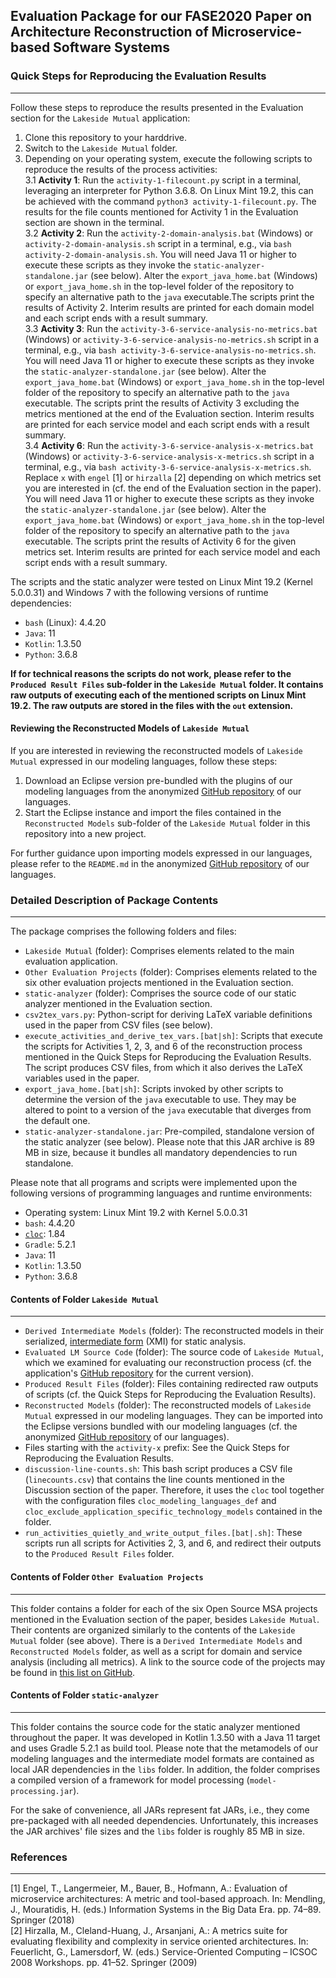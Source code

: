 ## Evaluation Package for our FASE2020 Paper on Architecture Reconstruction of Microservice-based Software Systems
### Quick Steps for Reproducing the Evaluation Results
---
Follow these steps to reproduce the results presented in the Evaluation section for the ``Lakeside Mutual`` application:
1. Clone this repository to your harddrive.
2. Switch to the ``Lakeside Mutual`` folder.
2.  Depending on your operating system, execute the following scripts to reproduce the results of the process activities:  
3.1 **Activity 1**: Run the ``activity-1-filecount.py`` script in a terminal, leveraging an interpreter for Python 3.6.8. On Linux Mint 19.2, this can be achieved with the command ``python3 activity-1-filecount.py``. The results for the file counts mentioned for Activity 1 in the Evaluation section are shown in the terminal.  
3.2 **Activity 2**: Run the ``activity-2-domain-analysis.bat`` (Windows) or ``activity-2-domain-analysis.sh`` script in a terminal, e.g., via ``bash activity-2-domain-analysis.sh``. You will need Java 11 or higher to execute these scripts as they invoke the ``static-analyzer-standalone.jar`` (see below). Alter the ``export_java_home.bat`` (Windows) or ``export_java_home.sh`` in the top-level folder of the repository to specify an alternative path to the ``java`` executable.The scripts print the results of Activity 2. Interim results are printed for each domain model and each script ends with a result summary.  
3.3 **Activity 3**: Run the ``activity-3-6-service-analysis-no-metrics.bat`` (Windows) or ``activity-3-6-service-analysis-no-metrics.sh`` script in a terminal, e.g., via ``bash activity-3-6-service-analysis-no-metrics.sh``. You will need Java 11 or higher to execute these scripts as they invoke the ``static-analyzer-standalone.jar`` (see below). Alter the ``export_java_home.bat`` (Windows) or ``export_java_home.sh`` in the top-level folder of the repository to specify an alternative path to the ``java`` executable. The scripts print the results of Activity 3 excluding the metrics mentioned at the end of the Evaluation section. Interim results are printed for each service model and each script ends with a result summary.  
3.4 **Activity 6**: Run the ``activity-3-6-service-analysis-x-metrics.bat`` (Windows) or ``activity-3-6-service-analysis-x-metrics.sh`` script in a terminal, e.g., via ``bash activity-3-6-service-analysis-x-metrics.sh``. Replace ``x`` with ``engel`` [1] or ``hirzalla`` [2] depending on which metrics set you are interested in (cf. the end of the Evaluation section in the paper). You will need Java 11 or higher to execute these scripts as they invoke the ``static-analyzer-standalone.jar`` (see below). Alter the ``export_java_home.bat`` (Windows) or ``export_java_home.sh`` in the top-level folder of the repository to specify an alternative path to the ``java`` executable. The scripts print the results of Activity 6 for the given metrics set. Interim results are printed for each service model and each script ends with a result summary.  

The scripts and the static analyzer were tested on Linux Mint 19.2 (Kernel 5.0.0.31) and Windows 7 with the following versions of runtime dependencies:
- ``bash`` (Linux): 4.4.20
- ``Java``: 11
- ``Kotlin``: 1.3.50
- ``Python``: 3.6.8

**If for technical reasons the scripts do not work, please refer to the ``Produced Result Files`` sub-folder in the ``Lakeside Mutual`` folder. It contains raw outputs of executing each of the mentioned scripts on Linux Mint 19.2. The raw outputs are stored in the files with the ``out`` extension.**

#### Reviewing the Reconstructed Models of ``Lakeside Mutual``

If you are interested in reviewing the reconstructed models of ``Lakeside Mutual`` expressed in our modeling languages, follow these steps:
1. Download an Eclipse version pre-bundled with the plugins of our modeling languages from the anonymized [GitHub repository](https://github.com/anonauthor1-fase2020/languages) of our languages.
2. Start the Eclipse instance and import the files contained in the ``Reconstructed Models`` sub-folder of the ``Lakeside Mutual`` folder in this repository into a new project.

For further guidance upon importing models expressed in our languages, please refer to the ``README.md`` in the anonymized [GitHub repository](https://github.com/anonauthor1-fase2020/languages) of our languages.

### Detailed Description of Package Contents
---

The package comprises the following folders and files:
- ``Lakeside Mutual`` (folder): Comprises elements related to the main evaluation application.
- ``Other Evaluation Projects`` (folder): Comprises elements related to the six other evaluation projects mentioned in the Evaluation section.
- ``static-analyzer`` (folder): Comprises the source code of our static analyzer mentioned in the Evaluation section.
- ``csv2tex_vars.py``: Python-script for deriving LaTeX variable definitions used in the paper from CSV files (see below).
- ``execute_activities_and_derive_tex_vars.[bat|sh]``: Scripts that execute the scripts for Activities 1, 2, 3, and 6 of the reconstruction process mentioned in the Quick Steps for Reproducing the Evaluation Results. The script produces CSV files, from which it also derives the LaTeX variables used in the paper.
- ``export_java_home.[bat|sh]``: Scripts invoked by other scripts to determine the version of the ``java`` executable to use. They may be altered to point to a version of the ``java`` executable that diverges from the default one.
- ``static-analyzer-standalone.jar``: Pre-compiled, standalone version of the static analyzer (see below). Please note that this JAR archive is 89 MB in size, because it bundles all mandatory dependencies to run standalone.

Please note that all programs and scripts were implemented upon the following versions of programming languages and runtime environments:
- Operating system: Linux Mint 19.2 with Kernel 5.0.0.31
- ``bash``: 4.4.20
- [``cloc``](https://github.com/AlDanial/cloc): 1.84
- ``Gradle``: 5.2.1
- ``Java``: 11
- ``Kotlin``: 1.3.50
- ``Python``: 3.6.8

#### Contents of Folder ``Lakeside Mutual``
---
- ``Derived Intermediate Models`` (folder): The reconstructed models in their serialized, [intermediate form](https://github.com/anonauthor1-fase2020/languages/documentation) (XMI) for static analysis.
- ``Evaluated LM Source Code`` (folder): The source code of ``Lakeside Mutual``, which we examined for evaluating our reconstruction process (cf. the application's [GitHub repository](https://github.com/Microservice-API-Patterns/LakesideMutual) for the current version).
- ``Produced Result Files`` (folder): Files containing redirected raw outputs of scripts (cf. the Quick Steps for Reproducing the Evaluation Results).
- ``Reconstructed Models`` (folder): The reconstructed models of ``Lakeside Mutual`` expressed in our modeling languages. They can be imported into the Eclipse versions bundled with our modeling languages (cf. the anonymized [GitHub repository](https://github.com/anonauthor1-fase2020/languages) of our languages).
- Files starting with the ``activity-x`` prefix: See the Quick Steps for Reproducing the Evaluation Results.
- ``discussion-line-counts.sh``: This bash script produces a CSV file (``linecounts.csv``) that contains the line counts mentioned in the Discussion section of the paper. Therefore, it uses the ``cloc`` tool together with the configuration files ``cloc_modeling_languages_def`` and ``cloc_exclude_application_specific_technology_models`` contained in the folder.
- ``run_activities_quietly_and_write_output_files.[bat|.sh]``: These scripts run all scripts for Activities 2, 3, and 6, and redirect their outputs to the ``Produced Result Files`` folder.

#### Contents of Folder ``Other Evaluation Projects``
---
This folder contains a folder for each of the six Open Source MSA projects mentioned in the Evaluation section of the paper, besides ``Lakeside Mutual``. Their contents are organized similarly to the contents of the ``Lakeside Mutual`` folder (see above). There is a ``Derived Intermediate Models`` and ``Reconstructed Models`` folder, as well as a script for domain and service analysis (including all metrics). A link to the source code of the projects may be found in [this list on GitHub](https://github.com/davidetaibi/Microservices_Project_List).

#### Contents of Folder ``static-analyzer``
---
This folder contains the source code for the static analyzer mentioned throughout the paper. It was developed in Kotlin 1.3.50 with a Java 11 target and uses Gradle 5.2.1 as build tool. Please note that the metamodels of our modeling languages and the intermediate model formats are contained as local JAR dependencies in the ``libs`` folder. In addition, the folder comprises a compiled version of a framework for model processing (``model-processing.jar``).

For the sake of convenience, all JARs represent fat JARs, i.e., they come pre-packaged with all needed dependencies. Unfortunately, this increases the JAR archives' file sizes and the ``libs`` folder is roughly 85 MB in size.

### References
---
[1] Engel, T., Langermeier, M., Bauer, B., Hofmann, A.: Evaluation of microservice architectures: A metric and tool-based approach. In: Mendling, J., Mouratidis, H. (eds.) Information Systems in the Big Data Era. pp. 74–89. Springer (2018)  
[2] Hirzalla, M., Cleland-Huang, J., Arsanjani, A.: A metrics suite for evaluating flexibility and complexity in service oriented architectures. In: Feuerlicht, G., Lamersdorf, W. (eds.) Service-Oriented Computing – ICSOC 2008 Workshops. pp. 41–52. Springer (2009)
